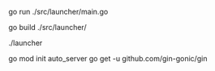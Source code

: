 go run ./src/launcher/main.go

go build ./src/launcher/

./launcher

go mod init auto_server
go get -u github.com/gin-gonic/gin
